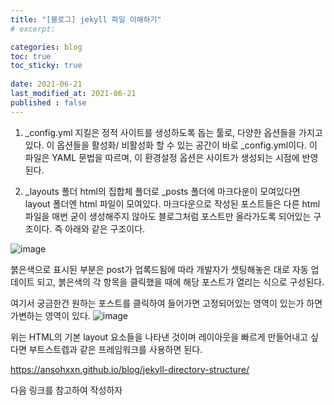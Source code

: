 ```yaml
---
title: "[블로그] jekyll 파일 이해하기"
# excerpt: 

categories: blog
toc: true
toc_sticky: true
 
date: 2021-06-21
last_modified_at: 2021-06-21
published : false
---
```


1. _config.yml
지킬은 정적 사이트를 생성하도록 돕는 툴로, 다양한 옵션들을 가지고 있다. 이 옵션들을 활성화/ 비활성화 할 수 있는 공간이 바로 _config.yml이다. 
이 파일은 YAML 문법을 따르며, 이 환경설정 옵션은 사이트가 생성되는 시점에 반영된다.  

2. _layouts 폴더
html의 집합체 폴더로 _posts 폴더에 마크다운이 모여있다면 layout 폴더엔 html 파일이 모여있다. 
마크다운으로 작성된 포스트들은 다른 html 파일을 매번 굳이 생성해주지 않아도 블로그처럼 포스트만 올라가도록 되어있는 구조이다.
즉 아래와 같은 구조이다. 

![image](https://user-images.githubusercontent.com/82863114/124046934-08826680-da4e-11eb-877f-7803fa3fa6ec.png)

붉은색으로 표시된 부분은 post가 업록드됨에 따라 개발자가 셋팅해놓은 대로 자동 업데이트 되고, 붉은색의 각 항목을 클릭했을 때에 해당 포스트가 열리는 식으로 구성된다.

여기서 궁금한건 원하는 포스트를 클릭하여 들어가면 고정되어있는 영역이 있는가 하면 가변하는 영역이 있다. 
![image](https://user-images.githubusercontent.com/82863114/124047601-872bd380-da4f-11eb-86db-cbb77f6632f8.png)

위는 HTML의 기본 layout 요소들을 나타낸 것이며 레이아웃을 빠르게 만들어내고 싶다면 부트스트렙과 같은 프레임워크를 사용하면 된다. 


https://ansohxxn.github.io/blog/jekyll-directory-structure/ 

다음 링크를 참고하여 작성하자